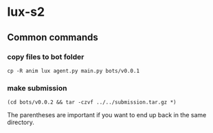 # lux-s2

## Common commands

### copy files to bot folder
```
cp -R anim lux agent.py main.py bots/v0.0.1
```

### make submission
```
(cd bots/v0.0.2 && tar -czvf ../../submission.tar.gz *)
```
The parentheses are important if you want to end up back in the same directory.